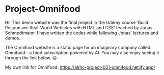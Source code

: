 # Project-Omnifood

Hi! This demo website was the final project in the Udemy course 'Build Responsive Real-World Websites with HTML and CSS' teached by Jonas Schmedtmann. I have written the codes while following Jonas' lectures and demos.

The Omnifood website is a static page for an imaginary company called Omnifood - a food subscription powered by AI. You may also enjoy seeing it through the link below. 😃

My own link for Omnifood: https://alrho-project-001-omnifood.netlify.app/
